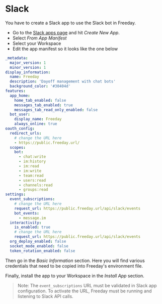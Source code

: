 # Slack

You have to create a Slack app to use the Slack bot in Freeday.

* Go to the [Slack apps page](https://api.slack.com/apps) and hit *Create New App*.
* Select *From App Manifest*
* Select your Workspace
* Edit the app manifest so it looks like the one below

```yaml
_metadata:
  major_version: 1
  minor_version: 1
display_information:
  name: Freeday
  description: 'Dayoff management with chat bots'
  background_color: '#30404d'
features:
  app_home:
    home_tab_enabled: false
    messages_tab_enabled: true
    messages_tab_read_only_enabled: false
  bot_user:
    display_name: Freeday
    always_online: true
oauth_config:
  redirect_urls:
    # change the URL here
    - https://public.freeday.url/
  scopes:
    bot:
      - chat:write
      - im:history
      - im:read
      - im:write
      - team:read
      - users:read
      - channels:read
      - groups:read
settings:
  event_subscriptions:
    # change the URL here
    request_url: https://public.freeday.url/api/slack/events
    bot_events:
      - message.im
  interactivity:
    is_enabled: true
    # change the URL here
    request_url: https://public.freeday.url/api/slack/events
  org_deploy_enabled: false
  socket_mode_enabled: false
  token_rotation_enabled: false
```

Then go in the *Basic Information* section. Here you will find various credentials that need to be copied into Freeday's environment file.

Finally, install the app to your Workspace in the *Install App* section.

> Note: The `event_subscriptions` URL must be validated in Slack app configuration.
> To activate the URL, Freeday must be running and listening to Slack API calls.
